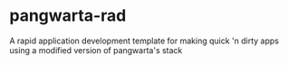 # pangwarta-rad

A rapid application development template for making quick 'n dirty apps using a modified version of pangwarta's stack
